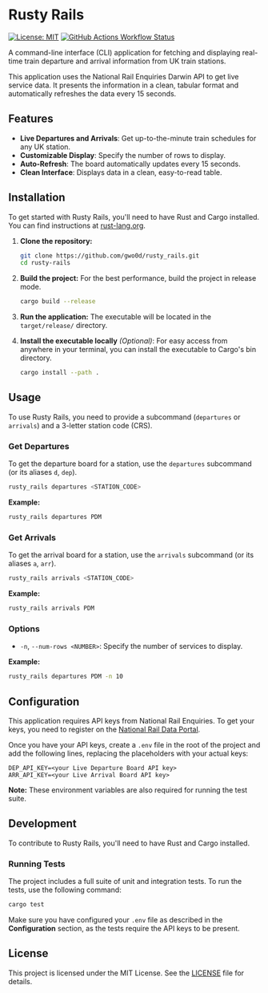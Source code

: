 # Rusty Rails

[![License: MIT](https://img.shields.io/badge/License-MIT-yellow.svg)](https://opensource.org/licenses/MIT) [![GitHub Actions Workflow Status](https://img.shields.io/github/actions/workflow/status/gwo0d/rusty_rails/rust.yml?branch=main&label=Tests)](https://github.com/gwo0d/rusty_rails/actions/workflows/rust.yml)

A command-line interface (CLI) application for fetching and displaying real-time train departure and arrival information from UK train stations.

This application uses the National Rail Enquiries Darwin API to get live service data. It presents the information in a clean, tabular format and automatically refreshes the data every 15 seconds.

## Features

- **Live Departures and Arrivals**: Get up-to-the-minute train schedules for any UK station.
- **Customizable Display**: Specify the number of rows to display.
- **Auto-Refresh**: The board automatically updates every 15 seconds.
- **Clean Interface**: Displays data in a clean, easy-to-read table.

## Installation

To get started with Rusty Rails, you'll need to have Rust and Cargo installed. You can find instructions at [rust-lang.org](https://www.rust-lang.org/tools/install).

1.  **Clone the repository:**
    ```sh
    git clone https://github.com/gwo0d/rusty_rails.git
    cd rusty-rails
    ```

2.  **Build the project:**
    For the best performance, build the project in release mode.
    ```sh
    cargo build --release
    ```

3.  **Run the application:**
    The executable will be located in the `target/release/` directory.

4.  **Install the executable locally** *(Optional)*:
    For easy access from anywhere in your terminal, you can install the executable to Cargo's bin directory.
    ```sh
    cargo install --path .
    ```

## Usage

To use Rusty Rails, you need to provide a subcommand (`departures` or `arrivals`) and a 3-letter station code (CRS).

### Get Departures

To get the departure board for a station, use the `departures` subcommand (or its aliases `d`, `dep`).

```sh
rusty_rails departures <STATION_CODE>
```

**Example:**
```sh
rusty_rails departures PDM
```

### Get Arrivals

To get the arrival board for a station, use the `arrivals` subcommand (or its aliases `a`, `arr`).

```sh
rusty_rails arrivals <STATION_CODE>
```

**Example:**
```sh
rusty_rails arrivals PDM
```

### Options

-   `-n`, `--num-rows <NUMBER>`: Specify the number of services to display.

**Example:**
```sh
rusty_rails departures PDM -n 10
```

## Configuration

This application requires API keys from National Rail Enquiries. To get your keys, you need to register on the [National Rail Data Portal](https://opendata.nationalrail.co.uk/).

Once you have your API keys, create a `.env` file in the root of the project and add the following lines, replacing the placeholders with your actual keys:

```
DEP_API_KEY=<your Live Departure Board API key>
ARR_API_KEY=<your Live Arrival Board API key>
```

**Note:** These environment variables are also required for running the test suite.

## Development

To contribute to Rusty Rails, you'll need to have Rust and Cargo installed.

### Running Tests

The project includes a full suite of unit and integration tests. To run the tests, use the following command:

```sh
cargo test
```

Make sure you have configured your `.env` file as described in the **Configuration** section, as the tests require the API keys to be present.

## License

This project is licensed under the MIT License. See the [LICENSE](LICENSE) file for details.
